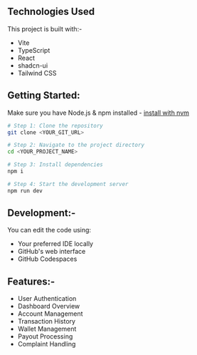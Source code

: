 ## Technologies Used

This project is built with:-

- Vite
- TypeScript
- React
- shadcn-ui
- Tailwind CSS

## Getting Started:

Make sure you have Node.js & npm installed - [install with nvm](https://github.com/nvm-sh/nvm#installing-and-updating)

```sh
# Step 1: Clone the repository
git clone <YOUR_GIT_URL>

# Step 2: Navigate to the project directory
cd <YOUR_PROJECT_NAME>

# Step 3: Install dependencies
npm i

# Step 4: Start the development server
npm run dev
```

## Development:-

You can edit the code using:

- Your preferred IDE locally
- GitHub's web interface
- GitHub Codespaces

## Features:-

- User Authentication
- Dashboard Overview
- Account Management
- Transaction History
- Wallet Management
- Payout Processing
- Complaint Handling
